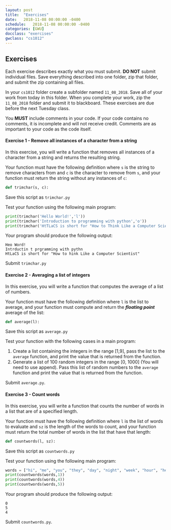 ```yaml
---
layout: post
title:  "Exercises"
date:   2018-11-08 00:00:00 -0400
schedule:   2018-11-08 00:00:00 -0400
categories: [GWU]
docclass: "exercises"
gwclass: "cs1012"
---
```

<head>
  <link href="/css/syntax.css" rel="stylesheet">
</head>

## Exercises
Each exercise describes exactly what you must submit.  **DO NOT** submit individual files.  Save everything described into one folder, zip that folder, and submit the zip containing all files.

In your ```cs1012``` folder create a subfolder named ```11_08_2018```.  Save all of your work from today in this folder.  When you complete your work, zip the ```11_08_2018``` folder and submit it to blackboard.  These exercises are due before the next Tuesday class.

You **MUST** include comments in your code.  If your code contains no comments, it is incomplete and will not receive credit.  Comments are as important to your code as the code itself.

#### Exercise 1 - Remove all instances of a character from a string
In this exercise, you will write a function that removes all instances of a character from a string and returns the resulting string.

Your function must have the following definition where ```s``` is the string to remove characters from and ```c``` is the character to remove from ```s```, and your function must return the string without any instances of ```c```:
```python
def trimchar(s, c):
```

Save this script as ```trimchar.py```

Test your function using the following main program:

```python
print(trimchar('Hello World!','l'))
print(trimchar('Introduction to programming with python','o'))
print(trimchar('HtTLaCS is short for "How to Think Like a Computer Scientist"','T'))
```

Your program should produce the following output:
```
Heo Word!
Intrductin t prgramming with pythn
HtLaCS is short for "How to hink Like a Computer Scientist"
```

Submit ```trimchar.py```

#### Exercise 2 - Averaging a list of integers
In this exercise, you will write a function that computes the average of a list of numbers.

Your function must have the following definition where ```l``` is the list to average, and your function must compute and return the _**floating point**_ average of the list:
```python
def average(l):
```

Save this script as ```average.py```

Test your function with the following cases in a main program:

1. Create a list containing the integers in the range [1,9], pass the list to the ```average``` function, and print the value that is returned from the function.
2. Generate a list of 100 random integers in the range [0, 1000] (You will need to use append).  Pass this list of random numbers to the ```average``` function and print the value that is returned from the function.

Submit ```average.py```.

#### Exercise 3 - Count words
In this exercise, you will write a function that counts the number of words in a list that are of a specified length.

Your function must have the following definition where ```l``` is the list of words to evaluate and ```sz``` is the length of the words to count, and your function must return the total number of words in the list that have that length:
```python
def countwords(l, sz):
```

Save this script as ```countwords.py```

Test your function using the following main program:

```python
words = ["hi", "me", "you", "they", "day", "night", "week", "hour", "hello", "class", "home", "work", "relax"]
print(countwords(words,1))
print(countwords(words,4))
print(countwords(words,5))
```

Your program should produce the following output:
```
0
5
4
```

Submit ```countwords.py```.
